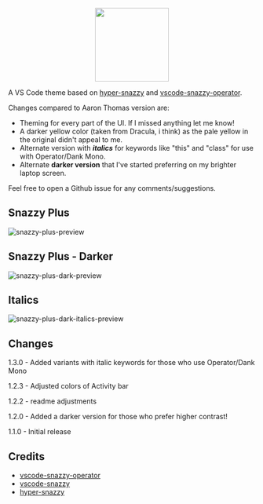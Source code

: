 <p align="center">
  <img src="https://github.com/akarlsten/snazzy-plus/raw/master/images/icon.png" width="150" height="150">
</p>

A VS Code theme based on [hyper-snazzy](https://github.com/sindresorhus/hyper-snazzy) and [vscode-snazzy-operator](https://github.com/aaronthomas/vscode-snazzy-operator).

Changes compared to Aaron Thomas version are:

- Theming for every part of the UI. If I missed anything let me know!
- A darker yellow color (taken from Dracula, i think) as the pale yellow in the original didn't appeal to me.
- Alternate version with **_italics_** for keywords like "this" and "class" for use with Operator/Dank Mono.
- Alternate **darker version** that I've started preferring on my brighter laptop screen.

Feel free to open a Github issue for any comments/suggestions.

## Snazzy Plus

![snazzy-plus-preview](https://github.com/akarlsten/snazzy-plus/raw/master/preview.png)

## Snazzy Plus - Darker

![snazzy-plus-dark-preview](https://github.com/akarlsten/snazzy-plus/raw/master/preview-dark.png)

## Italics

![snazzy-plus-dark-italics-preview](https://github.com/akarlsten/snazzy-plus/raw/master/preview-italics.png)

## Changes

1.3.0 - Added variants with italic keywords for those who use Operator/Dank Mono

1.2.3 - Adjusted colors of Activity bar

1.2.2 - readme adjustments

1.2.0 - Added a darker version for those who prefer higher contrast!

1.1.0 - Initial release

## Credits

- [vscode-snazzy-operator](https://github.com/aaronthomas/vscode-snazzy-operator)
- [vscode-snazzy](https://github.com/alexanderbast/vscode-snazzy)
- [hyper-snazzy](https://github.com/sindresorhus/hyper-snazzy)
